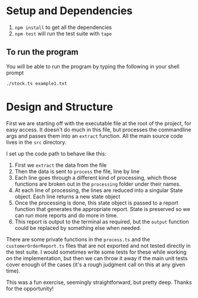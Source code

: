 # Setup and Dependencies
1. `npm install` to get all the dependencies
2. `npm test` will run the test suite with `tape`

## To run the program
You will be able to run the program by typing the following
in your shell prompt

`./stock.ts example1.txt`

# Design and Structure

First we are starting off with the executable file at the root of the project, for easy access. It doesn't do much in this file, but processes the commandline args and passes them into an `extract` function. All the main source code lives in the `src` directory.

I set up the code path to behave like this:
1. First we `extract` the data from the file
2. Then the data is sent to `process` the file, line by line
3. Each line goes through a different kind of processing, which those functions are broken out in the `processing` folder under their names.
4. At each line of processing, the lines are reduced into a singular State object. Each line returns a new state object
5. Once the processing is done, this state object is passed to a report function that generates the appropriate report. State is preserved so we can run more reports and do more in time.
6. This report is output to the terminal as required, but the `output` function could be replaced by something else when needed.

There are some private functions in the `process.ts` and the `customerOrderReport.ts` files that are not exported and not tested directly in the test suite. I would sometimes write some tests for these while working on the implementation, but then we can throw it away if the main unit tests cover enough of the cases (it's a rough
judgment call on this at any given time).

This was a fun exercise, seemingly straightforward, but pretty deep. Thanks for the opportunity!